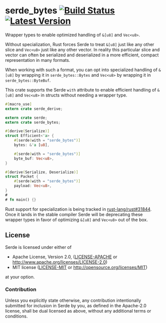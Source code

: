# serde\_bytes [![Build Status](https://api.travis-ci.org/serde-rs/bytes.svg?branch=master)](https://travis-ci.org/serde-rs/bytes) [![Latest Version](https://img.shields.io/crates/v/serde_bytes.svg)](https://crates.io/crates/serde_bytes)

Wrapper types to enable optimized handling of `&[u8]` and `Vec<u8>`.

Without specialization, Rust forces Serde to treat `&[u8]` just like any
other slice and `Vec<u8>` just like any other vector. In reality this
particular slice and vector can often be serialized and deserialized in a
more efficient, compact representation in many formats.

When working with such a format, you can opt into specialized handling of
`&[u8]` by wrapping it in `serde_bytes::Bytes` and `Vec<u8>` by wrapping it
in `serde_bytes::ByteBuf`.

This crate supports the Serde `with` attribute to enable efficient handling
of `&[u8]` and `Vec<u8>` in structs without needing a wrapper type.

```rust
#[macro_use]
extern crate serde_derive;

extern crate serde;
extern crate serde_bytes;

#[derive(Serialize)]
struct Efficient<'a> {
    #[serde(with = "serde_bytes")]
    bytes: &'a [u8],

    #[serde(with = "serde_bytes")]
    byte_buf: Vec<u8>,
}

#[derive(Serialize, Deserialize)]
struct Packet {
    #[serde(with = "serde_bytes")]
    payload: Vec<u8>,
}
#
# fn main() {}
```

Rust support for specialization is being tracked in [rust-lang/rust#31844].
Once it lands in the stable compiler Serde will be deprecating these wrapper
types in favor of optimizing `&[u8]` and `Vec<u8>` out of the box.

[rust-lang/rust#31844]: https://github.com/rust-lang/rust/issues/31844

## License

Serde is licensed under either of

 * Apache License, Version 2.0, ([LICENSE-APACHE](LICENSE-APACHE) or
   http://www.apache.org/licenses/LICENSE-2.0)
 * MIT license ([LICENSE-MIT](LICENSE-MIT) or
   http://opensource.org/licenses/MIT)

at your option.

### Contribution

Unless you explicitly state otherwise, any contribution intentionally submitted
for inclusion in Serde by you, as defined in the Apache-2.0 license, shall be
dual licensed as above, without any additional terms or conditions.
